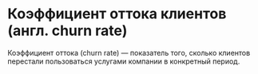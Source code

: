 # Коэффициент оттока клиентов (англ. churn rate)

Коэффициент оттока (churn rate) — показатель того, сколько клиентов перестали пользоваться услугами компании в конкретный период.
